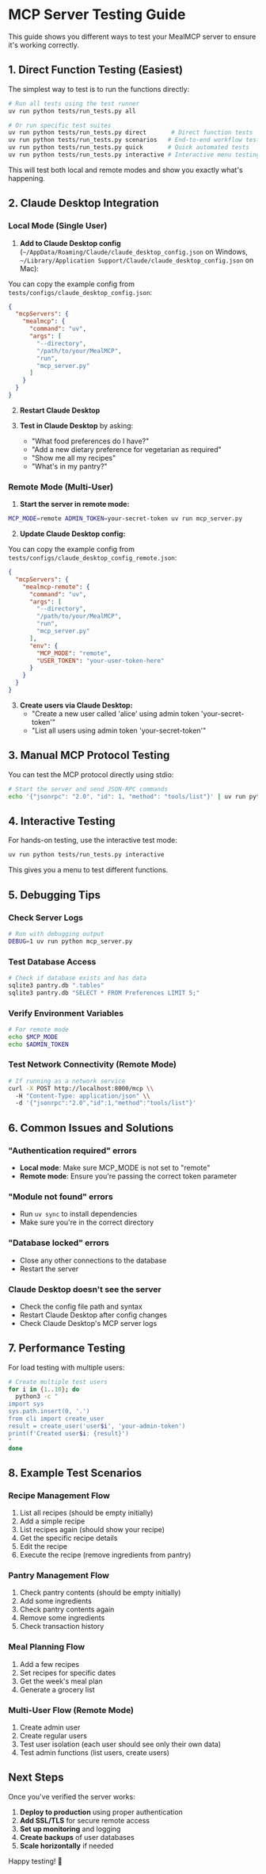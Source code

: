 # MCP Server Testing Guide

This guide shows you different ways to test your MealMCP server to ensure it's working correctly.

## 1. Direct Function Testing (Easiest)

The simplest way to test is to run the functions directly:

```bash
# Run all tests using the test runner
uv run python tests/run_tests.py all

# Or run specific test suites
uv run python tests/run_tests.py direct       # Direct function tests
uv run python tests/run_tests.py scenarios   # End-to-end workflow tests
uv run python tests/run_tests.py quick       # Quick automated tests
uv run python tests/run_tests.py interactive # Interactive menu testing
```

This will test both local and remote modes and show you exactly what's happening.

## 2. Claude Desktop Integration

### Local Mode (Single User)

1. **Add to Claude Desktop config** (`~/AppData/Roaming/Claude/claude_desktop_config.json` on Windows, `~/Library/Application Support/Claude/claude_desktop_config.json` on Mac):

You can copy the example config from `tests/configs/claude_desktop_config.json`:

```json
{
  "mcpServers": {
    "mealmcp": {
      "command": "uv",
      "args": [
        "--directory",
        "/path/to/your/MealMCP",
        "run",
        "mcp_server.py"
      ]
    }
  }
}
```

2. **Restart Claude Desktop**

3. **Test in Claude Desktop** by asking:
   - "What food preferences do I have?"
   - "Add a new dietary preference for vegetarian as required"
   - "Show me all my recipes"
   - "What's in my pantry?"

### Remote Mode (Multi-User)

1. **Start the server in remote mode:**
```bash
MCP_MODE=remote ADMIN_TOKEN=your-secret-token uv run mcp_server.py
```

2. **Update Claude Desktop config:**

You can copy the example config from `tests/configs/claude_desktop_config_remote.json`:

```json
{
  "mcpServers": {
    "mealmcp-remote": {
      "command": "uv",
      "args": [
        "--directory",
        "/path/to/your/MealMCP", 
        "run",
        "mcp_server.py"
      ],
      "env": {
        "MCP_MODE": "remote",
        "USER_TOKEN": "your-user-token-here"
      }
    }
  }
}
```

3. **Create users via Claude Desktop:**
   - "Create a new user called 'alice' using admin token 'your-secret-token'"
   - "List all users using admin token 'your-secret-token'"

## 3. Manual MCP Protocol Testing

You can test the MCP protocol directly using stdio:

```bash
# Start the server and send JSON-RPC commands
echo '{"jsonrpc": "2.0", "id": 1, "method": "tools/list"}' | uv run python mcp_server.py
```

## 4. Interactive Testing

For hands-on testing, use the interactive test mode:

```bash
uv run python tests/run_tests.py interactive
```

This gives you a menu to test different functions.

## 5. Debugging Tips

### Check Server Logs
```bash
# Run with debugging output
DEBUG=1 uv run python mcp_server.py
```

### Test Database Access
```bash
# Check if database exists and has data
sqlite3 pantry.db ".tables"
sqlite3 pantry.db "SELECT * FROM Preferences LIMIT 5;"
```

### Verify Environment Variables
```bash
# For remote mode
echo $MCP_MODE
echo $ADMIN_TOKEN
```

### Test Network Connectivity (Remote Mode)
```bash
# If running as a network service
curl -X POST http://localhost:8000/mcp \\
  -H "Content-Type: application/json" \\
  -d '{"jsonrpc":"2.0","id":1,"method":"tools/list"}'
```

## 6. Common Issues and Solutions

### "Authentication required" errors
- **Local mode**: Make sure MCP_MODE is not set to "remote"
- **Remote mode**: Ensure you're passing the correct token parameter

### "Module not found" errors
- Run `uv sync` to install dependencies
- Make sure you're in the correct directory

### "Database locked" errors  
- Close any other connections to the database
- Restart the server

### Claude Desktop doesn't see the server
- Check the config file path and syntax
- Restart Claude Desktop after config changes
- Check Claude Desktop's MCP server logs

## 7. Performance Testing

For load testing with multiple users:

```bash
# Create multiple test users
for i in {1..10}; do
  python3 -c "
import sys
sys.path.insert(0, '.')
from cli import create_user
result = create_user('user$i', 'your-admin-token')
print(f'Created user$i: {result}')
"
done
```

## 8. Example Test Scenarios

### Recipe Management Flow
1. List all recipes (should be empty initially)
2. Add a simple recipe
3. List recipes again (should show your recipe)
4. Get the specific recipe details
5. Edit the recipe
6. Execute the recipe (remove ingredients from pantry)

### Pantry Management Flow  
1. Check pantry contents (should be empty initially)
2. Add some ingredients
3. Check pantry contents again
4. Remove some ingredients
5. Check transaction history

### Meal Planning Flow
1. Add a few recipes
2. Set recipes for specific dates
3. Get the week's meal plan
4. Generate a grocery list

### Multi-User Flow (Remote Mode)
1. Create admin user
2. Create regular users
3. Test user isolation (each user should see only their own data)
4. Test admin functions (list users, create users)

## Next Steps

Once you've verified the server works:

1. **Deploy to production** using proper authentication
2. **Add SSL/TLS** for secure remote access  
3. **Set up monitoring** and logging
4. **Create backups** of user databases
5. **Scale horizontally** if needed

Happy testing! 🧪